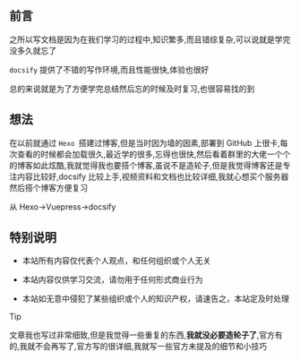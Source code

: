 ## 前言

之所以写文档是因为在我们学习的过程中,知识繁多,而且错综复杂,可以说就是学完没多久就忘了

`docsify` 提供了不错的写作环境,而且性能很快,体验也很好

总的来说就是为了方便学完总结然后忘的时候及时复习,也很容易找的到

## 想法

在以前就通过 `Hexo `搭建过博客,但是当时因为墙的因素,部署到 GitHub 上很卡,每次查看的时候都会加载很久,最近学的很多,忘得也很快,然后看着群里的大佬一个个的博客如此炫酷,我就觉得我也要搭个博客,虽说不是造轮子,但是我觉得博客还是专注内容比较好,docsify 比较上手,视频资料和文档也比较详细,我就心想买个服务器然后搭个博客方便复习

从 Hexo->Vuepress->docsify

## 特别说明

- 本站所有内容仅代表个人观点，和任何组织或个人无关

- 本站内容仅供学习交流，请勿用于任何形式商业行为

- 本站如无意中侵犯了某些组织或个人的知识产权，请速告之，本站定及时处理

> [!TIP]
> 文章我也写过非常细致,但是我觉得一些重复的东西,**我就没必要造轮子了**,官方有的,我就不会再写了,官方写的很详细,我就写一些官方未提及的细节和小技巧

<!-- > [!WARNING]
> 这是一个使用了 Markdown 引用样式美化插件的提示

> [!Danger]
> 这是一个使用了 Markdown 引用样式美化插件的提示

> [!TIP]
> 这是一个使用了 Markdown 引用样式美化插件的提示

> [!NOTE]
> 这是一个使用了 Markdown 引用样式美化插件的提示 -->
